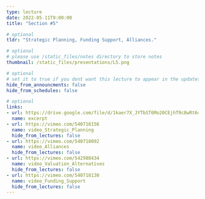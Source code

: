 ```yaml
---
type: lecture
date: 2022-05-11T9:00:00
title: "Section #5"

# optional
tldr: "Strategic Planning, Funding Support, Alliances."

# optional
# please use /static_files/notes directory to store notes
thumbnail: /static_files/presentations/L5.png

# optional
# set it to true if you dont want this lecture to appear in the updates section
hide_from_announcments: false
hide_from_schedules: false

# optional
links:
- url: https://drive.google.com/file/d/1kaer7X_JYTbST6Mo20CEjhT9c8wRt647/view?usp=sharing
  name: excerpt
- url: https://vimeo.com/540718156
  name: video_Strategic_Planning
  hide_from_lectures: false
- url: https://vimeo.com/540718092
  name: video_Alliances
  hide_from_lectures: false
- url: https://vimeo.com/542988434
  name: video_Valuation_Alternatives
  hide_from_lectures: false
- url: https://vimeo.com/540718130
  name: video_Funding_Support
  hide_from_lectures: false
---
```


